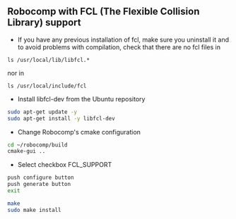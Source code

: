 ## Robocomp with FCL (The Flexible Collision Library) support

- If you have any previous installation of fcl, make sure you uninstall it and to avoid problems with compilation, check that there are no fcl files in 
```
ls /usr/local/lib/libfcl.*
```
nor in
```
ls /usr/local/include/fcl
  ```
- Install libfcl-dev from the Ubuntu repository

```bash
sudo apt-get update -y
sudo apt-get install -y libfcl-dev
```

- Change Robocomp's cmake configuration

```bash
cd ~/robocomp/build
cmake-gui ..
```

- Select checkbox FCL_SUPPORT

```bash
push configure button
push generate button
exit

make
sudo make install
```
